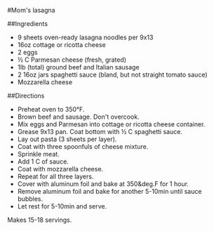 #Mom's lasagna

##Ingredients
- 9 sheets oven-ready lasagna noodles per 9x13
- 16oz cottage or ricotta cheese
- 2 eggs
- &frac12; C Parmesan cheese (fresh, grated)
- 1lb (total) ground beef and Italian sausage
- 2 16oz jars spaghetti sauce (bland, but not straight tomato sauce)
- Mozzarella cheese

##Directions
- Preheat oven to 350&deg;F.
- Brown beef and sausage. Don't overcook.
- Mix eggs and Parmesan into cottage or ricotta cheese container.
- Grease 9x13 pan. Coat bottom with &frac12; C spaghetti sauce.
- Lay out pasta (3 sheets per layer).
- Coat with three spoonfuls of cheese mixture.
- Sprinkle meat.
- Add 1 C of sauce.
- Coat with mozzarella cheese.
- Repeat for all three layers.
- Cover with aluminum foil and bake at 350&deg.F for 1 hour.
- Remove aluminum foil and bake for another 5-10min until sauce bubbles.
- Let rest for 5-10min and serve.

Makes 15-18 servings.
